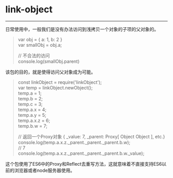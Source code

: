 # link-object
---
日常使用中，一般我们是没有办法访问到浅拷贝一个对象的子项的父对象的。
  
> var obj = { a: 1, b: 2 }  
> var smallObj = obj.a;
>   
> // 不合法的访问  
> console.log(smallObj.parent)    

该包的目的，就是使得访问父对象成为可能。  

> const linkObject = require('linkObject');  
> var temp = linkObject.newObject();  
> temp.a = 1;  
> temp.b = 2;  
> temp.c = 3;  
> temp.a.x = 4;  
> temp.a.y = 5;  
> temp.a.x.z = 6;  
> temp.b.w = 7;  
>
>  // 返回一个Proxy对象 { _value: 7, _parent: Proxy[ Object Object ], etc.}  
>  console.log(temp.a.x.z.\_parent.\_parent.\_parent.b.w);  
>  // 7  
>  console.log(temp.a.x.z.\_parent.\_parent.\_parent.b.w.\_value);  
  
这个包使用了ES6中的Proxy和Reflect去重写方法，这就意味着不直接支持ES6以前的浏览器或者node服务器使用。